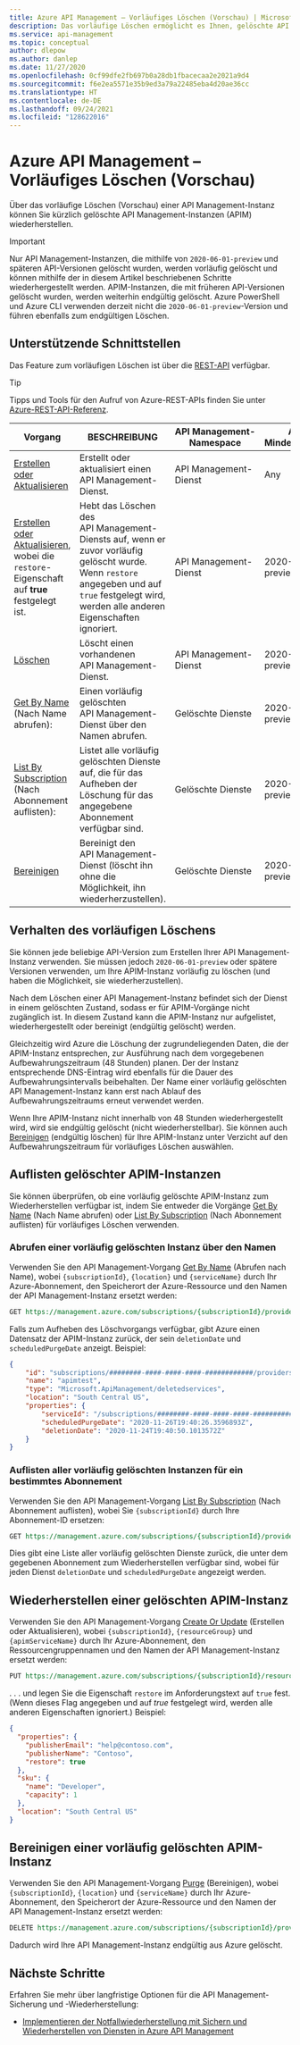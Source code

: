 ```yaml
---
title: Azure API Management – Vorläufiges Löschen (Vorschau) | Microsoft-Dokumentation
description: Das vorläufige Löschen ermöglicht es Ihnen, gelöschte API Management-Instanzen wiederherzustellen.
ms.service: api-management
ms.topic: conceptual
author: dlepow
ms.author: danlep
ms.date: 11/27/2020
ms.openlocfilehash: 0cf99dfe2fb697b0a28db1fbacecaa2e2021a9d4
ms.sourcegitcommit: f6e2ea5571e35b9ed3a79a22485eba4d20ae36cc
ms.translationtype: HT
ms.contentlocale: de-DE
ms.lasthandoff: 09/24/2021
ms.locfileid: "128622016"
---
```

# <a name="api-management-soft-delete-preview"></a>Azure API Management – Vorläufiges Löschen (Vorschau)

Über das vorläufige Löschen (Vorschau) einer API Management-Instanz können Sie kürzlich gelöschte API Management-Instanzen (APIM) wiederherstellen.

> [!IMPORTANT]
> Nur API Management-Instanzen, die mithilfe von `2020-06-01-preview` und späteren API-Versionen gelöscht wurden, werden vorläufig gelöscht und können mithilfe der in diesem Artikel beschriebenen Schritte wiederhergestellt werden. APIM-Instanzen, die mit früheren API-Versionen gelöscht wurden, werden weiterhin endgültig gelöscht. Azure PowerShell und Azure CLI verwenden derzeit nicht die `2020-06-01-preview`-Version und führen ebenfalls zum endgültigen Löschen.

## <a name="supporting-interfaces"></a>Unterstützende Schnittstellen

Das Feature zum vorläufigen Löschen ist über die [REST-API](/rest/api/apimanagement/2020-06-01-preview/apimanagementservice/restore) verfügbar.

> [!TIP]
> Tipps und Tools für den Aufruf von Azure-REST-APIs finden Sie unter [Azure-REST-API-Referenz](/rest/api/azure/).

| Vorgang | BESCHREIBUNG | API Management-Namespace | API-Mindestversion |
|--|--|--|--|
| [Erstellen oder Aktualisieren](/rest/api/apimanagement/2020-06-01-preview/apimanagementservice/createorupdate) | Erstellt oder aktualisiert einen API Management-Dienst.  | API Management-Dienst | Any |
| [Erstellen oder Aktualisieren](/rest/api/apimanagement/2020-06-01-preview/apimanagementservice/createorupdate), wobei die `restore`-Eigenschaft auf **true** festgelegt ist. | Hebt das Löschen des API Management-Diensts auf, wenn er zuvor vorläufig gelöscht wurde. Wenn `restore` angegeben und auf `true` festgelegt wird, werden alle anderen Eigenschaften ignoriert.  | API Management-Dienst |  2020-06-01-preview |
| [Löschen](/rest/api/apimanagement/2020-06-01-preview/apimanagementservice/delete) | Löscht einen vorhandenen API Management-Dienst. | API Management-Dienst | 2020-06-01-preview|
| [Get By Name](/rest/api/apimanagement/2020-06-01-preview/deletedservices/getbyname) (Nach Name abrufen): | Einen vorläufig gelöschten API Management-Dienst über den Namen abrufen. | Gelöschte Dienste | 2020-06-01-preview |
| [List By Subscription](/rest/api/apimanagement/2020-06-01-preview/deletedservices/listbysubscription) (Nach Abonnement auflisten): | Listet alle vorläufig gelöschten Dienste auf, die für das Aufheben der Löschung für das angegebene Abonnement verfügbar sind. | Gelöschte Dienste | 2020-06-01-preview
| [Bereinigen](/rest/api/apimanagement/2020-06-01-preview/deletedservices/purge) | Bereinigt den API Management-Dienst (löscht ihn ohne die Möglichkeit, ihn wiederherzustellen). | Gelöschte Dienste | 2020-06-01-preview

## <a name="soft-delete-behavior"></a>Verhalten des vorläufigen Löschens

Sie können jede beliebige API-Version zum Erstellen Ihrer API Management-Instanz verwenden. Sie müssen jedoch `2020-06-01-preview` oder spätere Versionen verwenden, um Ihre APIM-Instanz vorläufig zu löschen (und haben die Möglichkeit, sie wiederherzustellen).

Nach dem Löschen einer API Management-Instanz befindet sich der Dienst in einem gelöschten Zustand, sodass er für APIM-Vorgänge nicht zugänglich ist. In diesem Zustand kann die APIM-Instanz nur aufgelistet, wiederhergestellt oder bereinigt (endgültig gelöscht) werden.

Gleichzeitig wird Azure die Löschung der zugrundeliegenden Daten, die der APIM-Instanz entsprechen, zur Ausführung nach dem vorgegebenen Aufbewahrungszeitraum (48 Stunden) planen. Der der Instanz entsprechende DNS-Eintrag wird ebenfalls für die Dauer des Aufbewahrungsintervalls beibehalten. Der Name einer vorläufig gelöschten API Management-Instanz kann erst nach Ablauf des Aufbewahrungszeitraums erneut verwendet werden.

Wenn Ihre APIM-Instanz nicht innerhalb von 48 Stunden wiederhergestellt wird, wird sie endgültig gelöscht (nicht wiederherstellbar). Sie können auch [Bereinigen](#purge-a-soft-deleted-apim-instance) (endgültig löschen) für Ihre APIM-Instanz unter Verzicht auf den Aufbewahrungszeitraum für vorläufiges Löschen auswählen.

## <a name="list-deleted-apim-instances"></a>Auflisten gelöschter APIM-Instanzen

Sie können überprüfen, ob eine vorläufig gelöschte APIM-Instanz zum Wiederherstellen verfügbar ist, indem Sie entweder die Vorgänge [Get By Name](/rest/api/apimanagement/2020-06-01-preview/deletedservices/getbyname) (Nach Name abrufen) oder [List By Subscription](/rest/api/apimanagement/2020-06-01-preview/deletedservices/listbysubscription) (Nach Abonnement auflisten) für vorläufiges Löschen verwenden.

### <a name="get-a-soft-deleted-instance-by-name"></a>Abrufen einer vorläufig gelöschten Instanz über den Namen

Verwenden Sie den API Management-Vorgang [Get By Name](/rest/api/apimanagement/2020-06-01-preview/deletedservices/getbyname) (Abrufen nach Name), wobei `{subscriptionId}`, `{location}` und `{serviceName}` durch Ihr Azure-Abonnement, den Speicherort der Azure-Ressource und den Namen der API Management-Instanz ersetzt werden:

```rest
GET https://management.azure.com/subscriptions/{subscriptionId}/providers/Microsoft.ApiManagement/locations/{location}/deletedservices/{serviceName}?api-version=2020-06-01-preview
```

Falls zum Aufheben des Löschvorgangs verfügbar, gibt Azure einen Datensatz der APIM-Instanz zurück, der sein `deletionDate` und `scheduledPurgeDate` anzeigt. Beispiel:

```json
{
    "id": "subscriptions/########-####-####-####-############/providers/Microsoft.ApiManagement/locations/southcentralus/deletedservices/apimtest",
    "name": "apimtest",
    "type": "Microsoft.ApiManagement/deletedservices",
    "location": "South Central US",
    "properties": {
        "serviceId": "/subscriptions/########-####-####-####-############/resourceGroups/apimtestgroup/providers/Microsoft.ApiManagement/service/apimtest",
        "scheduledPurgeDate": "2020-11-26T19:40:26.3596893Z",
        "deletionDate": "2020-11-24T19:40:50.1013572Z"
    }
}
```

### <a name="list-all-soft-deleted-instances-for-a-given-subscription"></a>Auflisten aller vorläufig gelöschten Instanzen für ein bestimmtes Abonnement

Verwenden Sie den API Management-Vorgang [List By Subscription](/rest/api/apimanagement/2020-06-01-preview/deletedservices/listbysubscription) (Nach Abonnement auflisten), wobei Sie `{subscriptionId}` durch Ihre Abonnement-ID ersetzen:

```rest
GET https://management.azure.com/subscriptions/{subscriptionId}/providers/Microsoft.ApiManagement/deletedservices?api-version=2020-06-01-preview
```

Dies gibt eine Liste aller vorläufig gelöschten Dienste zurück, die unter dem gegebenen Abonnement zum Wiederherstellen verfügbar sind, wobei für jeden Dienst `deletionDate` und `scheduledPurgeDate` angezeigt werden.

## <a name="recover-a-deleted-apim-instance"></a>Wiederherstellen einer gelöschten APIM-Instanz

Verwenden Sie den API Management-Vorgang [Create Or Update](/rest/api/apimanagement/2020-06-01-preview/apimanagementservice/createorupdate) (Erstellen oder Aktualisieren), wobei `{subscriptionId}`, `{resourceGroup}` und `{apimServiceName}` durch Ihr Azure-Abonnement, den Ressourcengruppennamen und den Namen der API Management-Instanz ersetzt werden:

```rest
PUT https://management.azure.com/subscriptions/{subscriptionId}/resourceGroups/{resourceGroup}/providers/Microsoft.ApiManagement/service/{apimServiceName}?api-version=2020-06-01-preview
```

. . . und legen Sie die Eigenschaft `restore` im Anforderungstext auf `true` fest. (Wenn dieses Flag angegeben und auf *true* festgelegt wird, werden alle anderen Eigenschaften ignoriert.) Beispiel:

```json
{
  "properties": {
    "publisherEmail": "help@contoso.com",
    "publisherName": "Contoso",
    "restore": true
  },
  "sku": {
    "name": "Developer",
    "capacity": 1
  },
  "location": "South Central US"
}
```

## <a name="purge-a-soft-deleted-apim-instance"></a>Bereinigen einer vorläufig gelöschten APIM-Instanz

Verwenden Sie den API Management-Vorgang [Purge](/rest/api/apimanagement/2020-06-01-preview/deletedservices/purge) (Bereinigen), wobei `{subscriptionId}`, `{location}` und `{serviceName}` durch Ihr Azure-Abonnement, den Speicherort der Azure-Ressource und den Namen der API Management-Instanz ersetzt werden:

```rest
DELETE https://management.azure.com/subscriptions/{subscriptionId}/providers/Microsoft.ApiManagement/locations/{location}/deletedservices/{serviceName}?api-version=2020-06-01-preview
```

Dadurch wird Ihre API Management-Instanz endgültig aus Azure gelöscht.

## <a name="next-steps"></a>Nächste Schritte

Erfahren Sie mehr über langfristige Optionen für die API Management-Sicherung und -Wiederherstellung:

- [Implementieren der Notfallwiederherstellung mit Sichern und Wiederherstellen von Diensten in Azure API Management](api-management-howto-disaster-recovery-backup-restore.md)